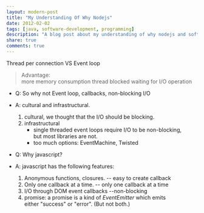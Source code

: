 ```yaml
---
layout: modern-post
title: "My Understanding Of Why Nodejs"
date: 2012-02-02
tags: [java, software-development, programming]
description: "A blog post about my understanding of why nodejs and software development."
share: true
comments: true
---
```


Thread per connection VS Event loop
>Advantage:  
 more memory consumption 
 thread blocked waiting for I/O operation 
  
+ Q: So why not Event loop, callbacks, non-blocking I/O 
+ A: cultural and infrastructural. 
   1. cultural, we thought that the I/O should be blocking. 
   2. infrastructural 
      + single threaded event loops require&nbsp;I/O to be non-blocking, but&nbsp;most libraries are not. 
      + too much options: EventMachine, Twisted 

+ Q: Why javascript? 
+ A: javascript has the following features: 
   1. Anonymous functions, closures.  -- easy to create callback 
   2. Only one callback at a time. -- only one callback at a time 
   3. I/O through DOM event callbacks  --non-blocking 
   4. promise: a promise is a kind of *EventEmitter* which emits either&nbsp;"success" or "error". (But not&nbsp;both.)
